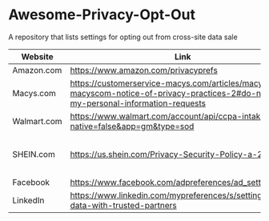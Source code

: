 # Awesome-Privacy-Opt-Out
A repository that lists settings for opting out from cross-site data sale

| Website | Link | Notes 
|--------|---------------------------------------------------------|---|
| Amazon.com | https://www.amazon.com/privacyprefs                     | None |
| Macys.com | https://customerservice-macys.com/articles/macys-and-macyscom-notice-of-privacy-practices-2#do-not-sell-my-personal-information-requests                     | None |
| Walmart.com | https://www.walmart.com/account/api/ccpa-intake?native=false&app=gm&type=sod                     | None |
| SHEIN.com  | https://us.shein.com/Privacy-Security-Policy-a-282.html | Search for "Do Not Sell My Personal Information" |
| Facebook | https://www.facebook.com/adpreferences/ad_settings | None |
| LinkedIn | https://www.linkedin.com/mypreferences/s/settings/share-data-with-trusted-partners | None |
